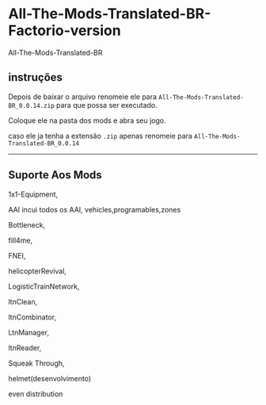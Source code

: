 # All-The-Mods-Translated-BR-Factorio-version

All-The-Mods-Translated-BR

## instruções

Depois de baixar o arquivo renomeie ele para
```All-The-Mods-Translated-BR_0.0.14.zip```
para que possa ser executado.

Coloque ele na pasta dos mods e abra seu jogo.

caso ele ja tenha a extensão ```.zip``` apenas renomeie para ```All-The-Mods-Translated-BR_0.0.14```

***

## Suporte Aos Mods

1x1-Equipment,

AAI incui todos os AAI, vehicles,programables,zones

Bottleneck,

fill4me,

FNEI,

helicopterRevival,

LogisticTrainNetwork,

ltnClean,

ltnCombinator,

LtnManager,

ltnReader,

Squeak Through,

helmet(desenvolvimento)

even distribution